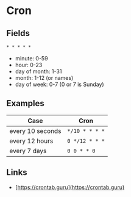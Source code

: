 # Cron

## Fields

`* * * * *`

- minute: 0-59
- hour: 0-23
- day of month: 1-31
- month: 1-12 (or names)
- day of week: 0-7 (0 or 7 is Sunday)

## Examples

| Case             | Cron           |
| ---------------- | -------------- |
| every 10 seconds | `*/10 * * * *` |
| every 12 hours   | `0 */12 * * *` |
| every 7 days     | `0 0 * * 0`    |

## Links

- [https://crontab.guru](https://crontab.guru)
